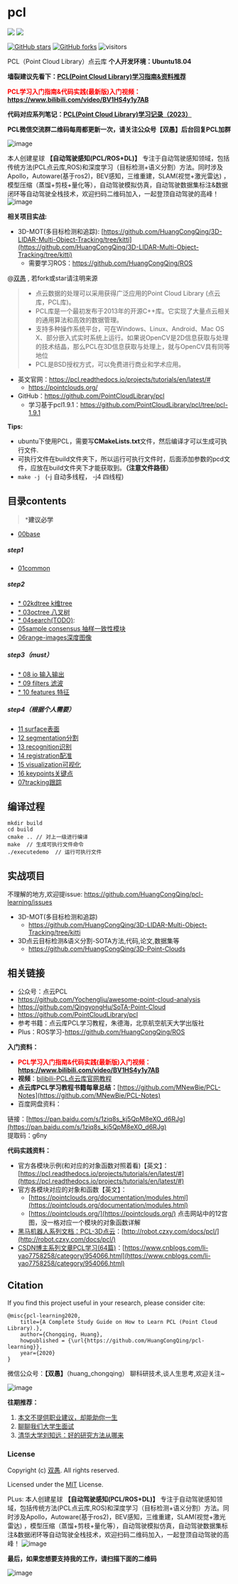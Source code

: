 <!--
 * @Description: 
 * @Author: HCQ
 * @Company(School): UCAS
 * @Date: 2020-10-04 18:17:00
 * @LastEditors: Please set LastEditors
 * @LastEditTime: 2022-12-05 23:41:31
-->
# pcl
![](https://img.shields.io/badge/pcl-learning-v0.1-brightgreen)
![](https://img.shields.io/badge/pcl->=v1.9-red)

[![GitHub stars](https://img.shields.io/github/stars/HuangCongQing/pcl-learning.svg?style=social&label=Stars)](https://github.com/murufeng/awesome_lightweight_networks)
[![GitHub forks](https://img.shields.io/github/forks/HuangCongQing/pcl-learning.svg?style=social&label=Forks)](https://github.com/murufeng/awesome_lightweight_networks)
![visitors](https://visitor-badge.glitch.me/badge?page_id=HuangCongQing/pcl-learning) 

PCL（Point Cloud Library）点云库  **个人开发环境：Ubuntu18.04**

**墙裂建议先看下：[PCL(Point Cloud Library)学习指南&资料推荐](https://zhuanlan.zhihu.com/p/268524083)**

**<font color='red'>PCL学习入门指南&代码实践(最新版)入门视频： </font> https://www.bilibili.com/video/BV1HS4y1y7AB**

**代码对应系列笔记：[PCL(Point Cloud Library)学习记录（2023）](https://www.yuque.com/huangzhongqing/pcl)**

**PCL微信交流群二维码每周都更新一次，请关注公众号【双愚】后台回复PCL加群**


![image](https://user-images.githubusercontent.com/20675770/174856411-ca460d1a-d748-4b51-b8b5-b6259394ec0a.png)

本人创建星球 **【自动驾驶感知(PCL/ROS+DL)】** 专注于自动驾驶感知领域，包括传统方法(PCL点云库,ROS)和深度学习（目标检测+语义分割）方法。同时涉及Apollo，Autoware(基于ros2)，BEV感知，三维重建，SLAM(视觉+激光雷达) ，模型压缩（蒸馏+剪枝+量化等），自动驾驶模拟仿真，自动驾驶数据集标注&数据闭环等自动驾驶全栈技术，欢迎扫码二维码加入，一起登顶自动驾驶的高峰！
![image](https://github.com/HuangCongQing/HuangCongQing/assets/20675770/304e0c4d-89d2-4cee-a2a9-3c690611c9d9)


**相关项目实战:**

* 3D-MOT(多目标检测和追踪):
  [https://github.com/HuangCongQing/3D-LIDAR-Multi-Object-Tracking/tree/kitti](https://github.com/HuangCongQing/3D-LIDAR-Multi-Object-Tracking/tree/kitti)
    * 需要学习ROS：https://github.com/HuangCongQing/ROS

@[双愚](https://github.com/HuangCongQing/pcl-learning) , 若fork或star请注明来源

> * 点云数据的处理可以采用获得广泛应用的Point Cloud Library (点云库，PCL库)。
> * PCL库是一个最初发布于2013年的开源C++库。它实现了大量点云相关的通用算法和高效的数据管理。
> * 支持多种操作系统平台，可在Windows、Linux、Android、Mac OS X、部分嵌入式实时系统上运行。如果说OpenCV是2D信息获取与处理的技术结晶，那么PCL在3D信息获取与处理上，就与OpenCV具有同等地位
> * PCL是BSD授权方式，可以免费进行商业和学术应用。

* 英文官网：https://pcl.readthedocs.io/projects/tutorials/en/latest/#
  * https://pointclouds.org/
* GitHub：https://github.com/PointCloudLibrary/pcl
  * 学习基于pcl1.9.1：https://github.com/PointCloudLibrary/pcl/tree/pcl-1.9.1

**Tips:**

* ubuntu下使用PCL，需要写**CMakeLists.txt**文件，然后编译才可以生成可执行文件.
* 可执行文件在build文件夹下，所以运行可执行文件时，后面添加参数的pcd文件，应放在build文件夹下才能获取到。**（注意文件路径）**
* `make -j `   (-j 自动多线程， -j4 四线程)

## 目录contents

> ***建议必学**

* [00base](00base)

##### step1

* [01common](01common )

##### step2

* [* 02kdtree k维tree](02kdtree)
* [* 03octree 八叉树](03octree)
* [* 04search(TODO)](04search):
* [05sample consensus  抽样一致性模块](05sampleconsensus抽样一致性模块)
* [06range-images深度图像](06range-images深度图像)

##### step3（must）

* [* 08 io 输入输出](08IO输入输出)
* [* 09 filters 滤波](09filters滤波)
* [* 10 features 特征](10features特征)

##### step4（根据个人需要）

* [11 surface表面 ](11surface表面 )
* [12 segmentation分割](12segmentation分割)
* [13 recognition识别](13recognition识别)
* [14 registration配准](14registration配准)
* [15 visualization可视化](15visualization可视化)
* [16 keypoints关键点](16keypoints关键点)
* [07tracking跟踪](07tracking跟踪/tracking.md)

## 编译过程

```shell
mkdir build
cd build
cmake .. // 对上一级进行编译
make  // 生成可执行文件命令
./executedemo  // 运行可执行文件
```

## 实战项目

不理解的地方,欢迎提issue: https://github.com/HuangCongQing/pcl-learning/issues

* 3D-MOT(多目标检测和追踪)
  * https://github.com/HuangCongQing/3D-LIDAR-Multi-Object-Tracking/tree/kitti
* 3D点云目标检测&语义分割-SOTA方法,代码,论文,数据集等
  * https://github.com/HuangCongQing/3D-Point-Clouds

## 相关链接

* 公众号：点云PCL
* https://github.com/Yochengliu/awesome-point-cloud-analysis
* https://github.com/QingyongHu/SoTA-Point-Cloud
* https://github.com/PointCloudLibrary/pcl
* 参考书籍：点云库PCL学习教程，朱德海，北京航空航天大学出版社
* Plus：ROS学习-https://github.com/HuangCongQing/ROS

**入门资料：**
- **<font color='red'>PCL学习入门指南&代码实践(最新版)入门视频： </font> https://www.bilibili.com/video/BV1HS4y1y7AB**
- **视频**：[bilibili-PCL点云库官网教程](https://space.bilibili.com/504859351/channel/detail?cid=130387)
- **点云库PCL学习教程书籍每章总结：**[https://github.com/MNewBie/PCL-Notes](https://github.com/MNewBie/PCL-Notes)
- 百度网盘资料：

链接：[https://pan.baidu.com/s/1ziq8s_kj5QpM8eXO_d6RJg](https://pan.baidu.com/s/1ziq8s_kj5QpM8eXO_d6RJg)<br />提取码：g6ny<br />

**代码实践资料：**

- 官方各模块示例(和对应的对象函数对照着看)【英文】：[https://pcl.readthedocs.io/projects/tutorials/en/latest/#](https://pcl.readthedocs.io/projects/tutorials/en/latest/#)
- 官方各模块对应的对象和函数【英文】：
  - [https://pointclouds.org/documentation/modules.html](https://pointclouds.org/documentation/modules.html)
  - [https://pointclouds.org/](https://pointclouds.org/) 点击网站中的12宫图，没一格对应一个模块的对象函数详解
- [黑马机器人系列文档：PCL-3D点云](http://robot.czxy.com/docs/pcl/)：[http://robot.czxy.com/docs/pcl/](http://robot.czxy.com/docs/pcl/)
- [CSDN博主系列文章PCL学习(64篇)](https://www.cnblogs.com/li-yao7758258/category/954066.html)：[https://www.cnblogs.com/li-yao7758258/category/954066.html](https://www.cnblogs.com/li-yao7758258/category/954066.html)

## Citation 
If you find this project useful in your research, please consider cite:


```
@misc{pcl-learning2020,
    title={A Complete Study Guide on How to Learn PCL (Point Cloud Library).},
    author={Chongqing, Huang},
    howpublished = {\url{https://github.com/HuangCongQing/pcl-learning}},
    year={2020}
}
```



微信公众号：**【双愚】**（huang_chongqing） 聊科研技术,谈人生思考,欢迎关注~

![image](https://user-images.githubusercontent.com/20675770/169835565-08fc9a49-573e-478a-84fc-d9b7c5fa27ff.png)

**往期推荐：**
1. [本文不提供职业建议，却能助你一生](https://mp.weixin.qq.com/s/rBR62qoAEeT56gGYTA0law)
2. [聊聊我们大学生面试](https://mp.weixin.qq.com/s?__biz=MzI4OTY1MjA3Mg==&mid=2247484016&idx=1&sn=08bc46266e00572e46f3e5d9ffb7c612&chksm=ec2aae77db5d276150cde1cb1dc6a53e03eba024adfbd1b22a048a7320c2b6872fb9dfef32aa&scene=178&cur_album_id=2253272068899471368#rd)
3. [清华大学刘知远：好的研究方法从哪来](https://mp.weixin.qq.com/s?__biz=MzI4OTY1MjA3Mg==&mid=2247486340&idx=1&sn=6c5f69bb37d91a343b1a1e7f6929ddae&chksm=ec2aa783db5d2e95ba4c472471267721cafafbe10c298a6d5fae9fed295f455a72f783872249&scene=178&cur_album_id=1855544495514140673#rd)

### License

Copyright (c) [双愚](https://github.com/HuangCongQing/pcl-learning). All rights reserved.

Licensed under the [MIT](./LICENSE) License.


PLus: 本人创建星球 **【自动驾驶感知(PCL/ROS+DL)】** 专注于自动驾驶感知领域，包括传统方法(PCL点云库,ROS)和深度学习（目标检测+语义分割）方法。同时涉及Apollo，Autoware(基于ros2)，BEV感知，三维重建，SLAM(视觉+激光雷达) ，模型压缩（蒸馏+剪枝+量化等），自动驾驶模拟仿真，自动驾驶数据集标注&数据闭环等自动驾驶全栈技术，欢迎扫码二维码加入，一起登顶自动驾驶的高峰！
![image](https://github.com/HuangCongQing/HuangCongQing/assets/20675770/304e0c4d-89d2-4cee-a2a9-3c690611c9d9)


**最后，如果您想要支持我的工作，请扫描下面的二维码**

![image](https://user-images.githubusercontent.com/20675770/174442478-705129f7-ca4d-4e89-9b21-7e1b84817940.png)


